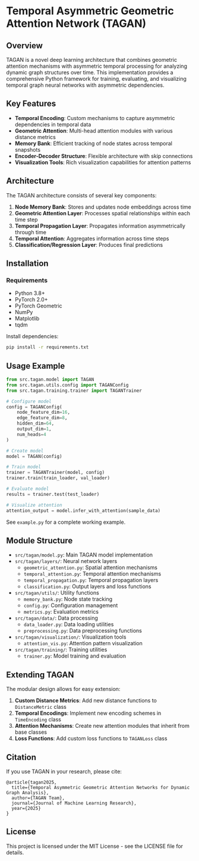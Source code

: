 # Temporal Asymmetric Geometric Attention Network (TAGAN)

## Overview

TAGAN is a novel deep learning architecture that combines geometric attention mechanisms with asymmetric temporal processing for analyzing dynamic graph structures over time. This implementation provides a comprehensive Python framework for training, evaluating, and visualizing temporal graph neural networks with asymmetric dependencies.

## Key Features

- **Temporal Encoding**: Custom mechanisms to capture asymmetric dependencies in temporal data
- **Geometric Attention**: Multi-head attention modules with various distance metrics
- **Memory Bank**: Efficient tracking of node states across temporal snapshots
- **Encoder-Decoder Structure**: Flexible architecture with skip connections
- **Visualization Tools**: Rich visualization capabilities for attention patterns

## Architecture

The TAGAN architecture consists of several key components:

1. **Node Memory Bank**: Stores and updates node embeddings across time
2. **Geometric Attention Layer**: Processes spatial relationships within each time step
3. **Temporal Propagation Layer**: Propagates information asymmetrically through time
4. **Temporal Attention**: Aggregates information across time steps
5. **Classification/Regression Layer**: Produces final predictions

## Installation

### Requirements

- Python 3.8+
- PyTorch 2.0+
- PyTorch Geometric
- NumPy
- Matplotlib
- tqdm

Install dependencies:

```bash
pip install -r requirements.txt
```

## Usage Example

```python
from src.tagan.model import TAGAN
from src.tagan.utils.config import TAGANConfig
from src.tagan.training.trainer import TAGANTrainer

# Configure model
config = TAGANConfig(
    node_feature_dim=16,
    edge_feature_dim=8,
    hidden_dim=64,
    output_dim=1,
    num_heads=4
)

# Create model
model = TAGAN(config)

# Train model
trainer = TAGANTrainer(model, config)
trainer.train(train_loader, val_loader)

# Evaluate model
results = trainer.test(test_loader)

# Visualize attention
attention_output = model.infer_with_attention(sample_data)
```

See `example.py` for a complete working example.

## Module Structure

- `src/tagan/model.py`: Main TAGAN model implementation
- `src/tagan/layers/`: Neural network layers
  - `geometric_attention.py`: Spatial attention mechanisms
  - `temporal_attention.py`: Temporal attention mechanisms
  - `temporal_propagation.py`: Temporal propagation layers
  - `classification.py`: Output layers and loss functions
- `src/tagan/utils/`: Utility functions
  - `memory_bank.py`: Node state tracking
  - `config.py`: Configuration management
  - `metrics.py`: Evaluation metrics
- `src/tagan/data/`: Data processing
  - `data_loader.py`: Data loading utilities
  - `preprocessing.py`: Data preprocessing functions
- `src/tagan/visualization/`: Visualization tools
  - `attention_vis.py`: Attention pattern visualization
- `src/tagan/training/`: Training utilities
  - `trainer.py`: Model training and evaluation

## Extending TAGAN

The modular design allows for easy extension:

1. **Custom Distance Metrics**: Add new distance functions to `DistanceMetric` class
2. **Temporal Encodings**: Implement new encoding schemes in `TimeEncoding` class
3. **Attention Mechanisms**: Create new attention modules that inherit from base classes
4. **Loss Functions**: Add custom loss functions to `TAGANLoss` class

## Citation

If you use TAGAN in your research, please cite:

```
@article{tagan2025,
  title={Temporal Asymmetric Geometric Attention Networks for Dynamic Graph Analysis},
  author={TAGAN Team},
  journal={Journal of Machine Learning Research},
  year={2025}
}
```

## License

This project is licensed under the MIT License - see the LICENSE file for details.